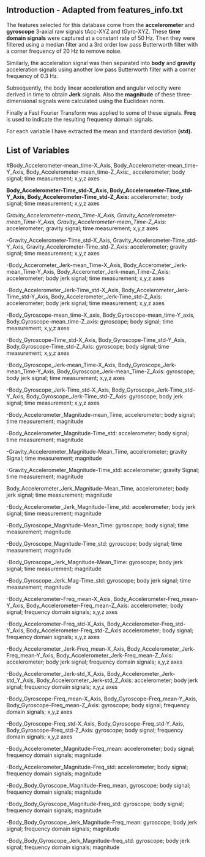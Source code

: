 ## Introduction - Adapted from features_info.txt
The features selected for this database come from the __accelerometer__ and __gyroscope__ 3-axial raw signals tAcc-XYZ and tGyro-XYZ. These __time domain signals__ were captured at a constant rate of 50 Hz. Then they were filtered using a median filter and a 3rd order low pass Butterworth filter with a corner frequency of 20 Hz to remove noise. 

Similarly, the acceleration signal was then separated into __body__ and __gravity__ acceleration signals using another low pass Butterworth filter with a corner frequency of 0.3 Hz. 

Subsequently, the body linear acceleration and angular velocity were derived in time to obtain __Jerk__ signals. Also the __magnitude__ of these three-dimensional signals were calculated using the Euclidean norm. 

Finally a Fast Fourier Transform  was applied to some of these signals. __Freq__ is used to indicate the resulting frequency domain signals.

For each variable I have extracted the mean and standard deviation __(std).__


## List of Variables

#Body_Accelerometer-mean_time-X_Axis, Body_Accelerometer-mean_time-Y_Axis, Body_Accelerometer-mean_time-Z_Axis:_
accelerometer; body signal; time measurement; x,y,z axes 

__Body_Accelerometer-Time_std-X_Axis, Body_Accelerometer-Time_std-Y_Axis, Body_Accelerometer-Time_std-Z_Axis:__ 
accelerometer; body signal; time measurement; x,y,z axes

_Gravity_Accelerometer-mean_Time-X_Axis, Gravity_Accelerometer-mean_Time-Y_Axis, Gravity_Accelerometer-mean_Time-Z_Axis:_
accelerometer; gravity signal; time measurement; x,y,z axes

-Gravity_Accelerometer-Time_std-X_Axis, Gravity_Accelerometer-Time_std-Y_Axis, Gravity_Accelerometer-Time_std-Z_Axis:
accelerometer; gravity signal; time measurement; x,y,z axes  

-Body_Accerometer_Jerk-mean_Time-X_Axis, Body_Accerometer_Jerk-mean_Time-Y_Axis, Body_Accerometer_Jerk-mean_Time-Z_Axis:
accelerometer; body jerk signal; time measurement; x,y,z axes
 
-Body_Accelerometer_Jerk-Time_std-X_Axis, Body_Accelerometer_Jerk-Time_std-Y_Axis, Body_Accelerometer_Jerk-Time_std-Z_Axis: 
accelerometer; body jerk signal; time measurement; x,y,z axes 

-Body_Gyroscope-mean_time-X_axis, Body_Gyroscope-mean_time-Y_axis, Body_Gyroscope-mean_time-Z_axis:
gyroscope; body signal; time measurement; x,y,z axes
 
-Body_Gyroscope-Time_std-X_Axis, Body_Gyroscope-Time_std-Y_Axis, Body_Gyroscope-Time_std-Z_Axis:
gyroscope; body signal; time measurement; x,y,z axes

-Body_Gyroscope_Jerk-mean_Time-X_Axis, Body_Gyroscope_Jerk-mean_Time-Y_Axis, Body_Gyroscope_Jerk-mean_Time-Z_Axis:
gyroscope; body jerk signal; time measurement; x,y,z axes
 
-Body_Gyroscope_Jerk-Time_std-X_Axis, Body_Gyroscope_Jerk-Time_std-Y_Axis, Body_Gyroscope_Jerk-Time_std-Z_Axis: 
gyroscope; body jerk signal; time measurement; x,y,z axes

-Body_Accelerometer_Magnitude-mean_Time, 
accelerometer; body signal; time measurement; magnitude

-Body_Accelerometer_Magnitude-Time_std: 
accelerometer; body signal; time measurement; magnitude 

-Gravity_Accelerometer_Magnitude-Mean_Time, 
accelerometer; gravity Signal; time measurement; magnitude 

-Gravity_Accelerometer_Magnitude-Time_std:
accelerometer; gravity Signal; time measurement; magnitude

Body_Accelerometer_Jerk_Magnitude-Mean_Time, 
accelerometer; body jerk signal; time measurement; magnitude

-Body_Accelerometer_Jerk_Magnitude-Time_std:
accelerometer; body jerk signal; time measurement; magnitude 

-Body_Gyroscope_Magnitude-Mean_Time: 
gyroscope; body signal; time measurement; magnitude

-Body_Gyroscope_Magnitude-Time_std:
gyroscope; body signal; time measurement; magnitude 

-Body_Gyroscope_Jerk_Magnitude-Mean_Time: 
gyroscope; body jerk signal; time measurement; magnitude

-Body_Gyroscope_Jerk_Mag-Time_std:
gyroscope; body jerk signal; time measurement; magnitude 

-Body_Accelerometer-Freq_mean-X_Axis, Body_Accelerometer-Freq_mean-Y_Axis, Body_Accelerometer-Freq_mean-Z_Axis: 
accelerometer; body signal; frequency domain signals; x,y,z axes

-Body_Accelerometer-Freq_std-X_Axis, Body_Accelerometer-Freq_std-Y_Axis, Body_Accelerometer-Freq_std-Z_Axis
accelerometer; body signal; frequency domain signals; x,y,z axes

-Body_Accelerometer_Jerk-Freq_mean-X_Axis, Body_Accelerometer_Jerk-Freq_mean-Y_Axis, Body_Accelerometer_Jerk-Freq_mean-Z_Axis: 
accelerometer; body jerk signal; frequency domain signals; x,y,z axes 

-Body_Accelerometer_Jerk-std_X_Axis, Body_Accelerometer_Jerk-std_Y_Axis, Body_Accelerometer_Jerk-std_Z_Axis:
accelerometer; body jerk signal; frequency domain signals; x,y,z axes 

-Body_Gyroscope-Freq_mean-X_Axis, Body_Gyroscope-Freq_mean-Y_Axis, Body_Gyroscope-Freq_mean-Z_Axis: 
gyroscope; body signal; frequency domain signals; x,y,z axes

-Body_Gyroscope-Freq_std-X_Axis, Body_Gyroscope-Freq_std-Y_Axis, Body_Gyroscope-Freq_std-Z_Axis: 
gyroscope; body signal; frequency domain signals; x,y,z axes

-Body_Accelerometer_Magnitude-Freq_mean: 
accelerometer; body signal; frequency domain signals; magnitude

-Body_Accelerometer_Magnitude-Freq_std:
accelerometer; body signal; frequency domain signals; magnitude 

-Body_Body_Gyroscope_Magnitude-Freq_mean, 
gyroscope; body signal; frequency domain signals; magnitude

-Body_Body_Gyroscope_Magnitude-Freq_std: 
gyroscope; body signal; frequency domain signals; magnitude 

-Body_Body_Gyroscope_Jerk_Magnitude-Freq_mean: 
gyroscope; body jerk signal; frequency domain signals; magnitude

-Body_Body_Gyroscope_Jerk_Magnitude-freq_std:
gyroscope; body jerk signal; frequency domain signals; magnitude 
